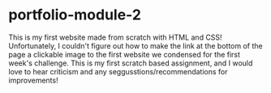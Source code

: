 # portfolio-module-2
This is my first website made from scratch with HTML and CSS! Unfortunately, I couldn't figure out how to make the link at the bottom of the page a clickable image to the first website we condensed for the first week's challenge. This is my first scratch based assignment, and I would love to hear criticism and any seggusstions/recommendations for improvements!
